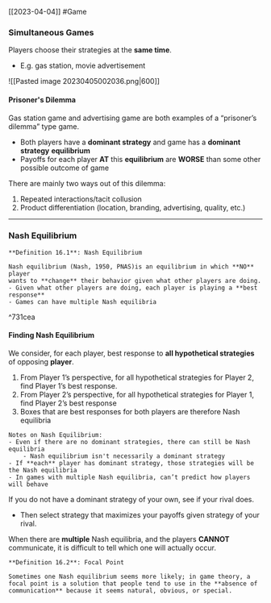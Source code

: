 [[2023-04-04]] #Game

### Simultaneous Games
Players choose their strategies at the **same time**.
- E.g. gas station, movie advertisement

![[Pasted image 20230405002036.png|600]]

#### Prisoner's Dilemma
Gas station game and advertising game are both examples of a “prisoner’s dilemma” type game.
- Both players have a **dominant strategy** and game has a **dominant strategy** **equilibrium**
- Payoffs for each player **AT** this **equilibrium** are **WORSE** than some other possible outcome of game

There are mainly two ways out of this dilemma:
1. Repeated interactions/tacit collusion
2. Product differentiation (location, branding, advertising, quality, etc.)

---

### Nash Equilibrium

```ad-important
**Definition 16.1**: Nash Equilibrium

Nash equilibrium (Nash, 1950, PNAS)is an equilibrium in which **NO** player  
wants to **change** their behavior given what other players are doing.
- Given what other players are doing, each player is playing a **best response**
- Games can have multiple Nash equilibria
```

^731cea

#### Finding Nash Equilibrium
We consider, for each player, best response to **all hypothetical strategies** of opposing **player**.
1. From Player 1’s perspective, for all hypothetical strategies for Player 2, find Player 1’s best response.  
2. From Player 2’s perspective, for all hypothetical strategies for Player 1, find Player 2’s best response  
3. Boxes that are best responses for both players are therefore Nash equilibria 

```ad-note
Notes on Nash Equilibrium:
- Even if there are no dominant strategies, there can still be Nash equilibria
	- Nash equilibrium isn't necessarily a dominant strategy
- If **each** player has dominant strategy, those strategies will be the Nash equilibria  
- In games with multiple Nash equilibria, can’t predict how players will behave  
```

If you do not have a dominant strategy of your own, see if your rival does.  
- Then select strategy that maximizes your payoffs given strategy of your rival.

When there are **multiple** Nash equilibria, and the players **CANNOT** communicate, it is difficult to tell which one will actually occur.

```ad-important
**Definition 16.2**: Focal Point

Sometimes one Nash equilibrium seems more likely; in game theory, a focal point is a solution that people tend to use in the **absence of communication** because it seems natural, obvious, or special.

```
